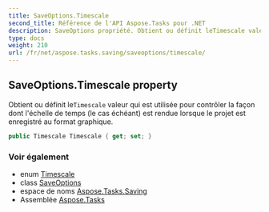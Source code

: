 ```yaml
---
title: SaveOptions.Timescale
second_title: Référence de l'API Aspose.Tasks pour .NET
description: SaveOptions propriété. Obtient ou définit leTimescale valeur qui est utilisée pour contrôler la façon dont léchelle de temps le cas échéant est rendue lorsque le projet est enregistré au format graphique.
type: docs
weight: 210
url: /fr/net/aspose.tasks.saving/saveoptions/timescale/
---
```

## SaveOptions.Timescale property

Obtient ou définit le`Timescale` valeur qui est utilisée pour contrôler la façon dont l'échelle de temps (le cas échéant) est rendue lorsque le projet est enregistré au format graphique.

```csharp
public Timescale Timescale { get; set; }
```

### Voir également

* enum [Timescale](../../../aspose.tasks.visualization/timescale/)
* class [SaveOptions](../)
* espace de noms [Aspose.Tasks.Saving](../../saveoptions/)
* Assemblée [Aspose.Tasks](../../../)


